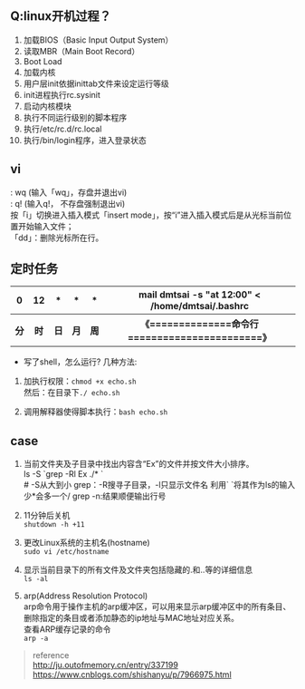 ## Q:linux开机过程？  
1. 加载BIOS（Basic Input Output System）  
2. 读取MBR（Main Boot Record）  
3. Boot Load  
4. 加载内核  
5. 用户层init依据inittab文件来设定运行等级  
6. init进程执行rc.sysinit  
7. 启动内核模块  
8. 执行不同运行级别的脚本程序  
9. 执行/etc/rc.d/rc.local  
10. 执行/bin/login程序，进入登录状态

## vi  
: wq (输入「wq」，存盘并退出vi)  
: q! (输入q!， 不存盘强制退出vi)  
按「i」切换进入插入模式「insert mode」，按“i”进入插入模式后是从光标当前位置开始输入文件；  
「dd」：删除光标所在行。  
## 定时任务  

<table>
        <tr>
            <th>0</th>
            <th>12</th>
            <th>*</th>
            <th>*</th>
            <th>*</th>
            <th>mail dmtsai -s "at 12:00" < /home/dmtsai/.bashrc</th>
        </tr>
        <tr>
            <th>分</th>
            <th>时</th>
            <th>日</th>
            <th>月</th>
            <th>周</th>
            <th>《==============命令行=======================》</th>
        </tr>
    </table>   

* 写了shell，怎么运行? 几种方法:  

1. 加执行权限：`chmod +x echo.sh`  
然后：在目录下`./ echo.sh`  

2. 调用解释器使得脚本执行：`bash echo.sh`  

## case  

1. 当前文件夹及子目录中找出内容含“Ex”的文件并按文件大小排序。  
ls -S \`grep -Rl Ex ./* \`  
\# -S从大到小  grep：-R搜寻子目录，-l只显示文件名   利用\` \`将其作为ls的输入   少\*会多一个/
grep -n:结果顺便输出行号

2. 11分钟后关机  
`shutdown -h +11`  

3. 更改Linux系统的主机名(hostname)  
`sudo vi /etc/hostname`  
4. 显示当前目录下的所有文件及文件夹包括隐藏的.和..等的详细信息  
`ls -al`  
5. arp(Address Resolution Protocol)  
arp命令用于操作主机的arp缓冲区，可以用来显示arp缓冲区中的所有条目、删除指定的条目或者添加静态的ip地址与MAC地址对应关系。  
查看ARP缓存记录的命令  
`arp -a`  

>reference  
http://ju.outofmemory.cn/entry/337199  
https://www.cnblogs.com/shishanyu/p/7966975.html
